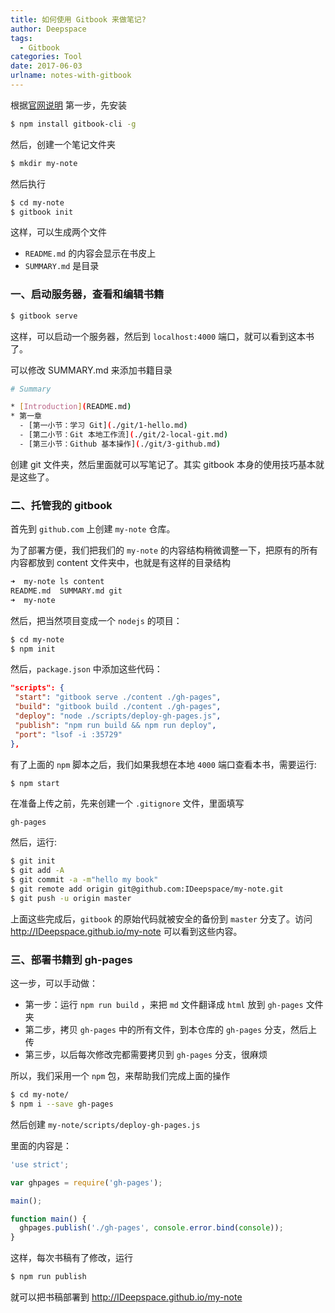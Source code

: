 ```yaml
---
title: 如何使用 Gitbook 来做笔记?
author: Deepspace
tags:
  - Gitbook
categories: Tool
date: 2017-06-03
urlname: notes-with-gitbook
---
```


<!-- ## 如何使用 Gitbook 来做笔记? -->

根据[官网说明](https://github.com/GitbookIO/gitbook/blob/master/docs/setup.md) 第一步，先安装

```bash
$ npm install gitbook-cli -g
```

然后，创建一个笔记文件夹

```bash
$ mkdir my-note
```

<!-- more -->

然后执行

```bash
$ cd my-note
$ gitbook init
```

这样，可以生成两个文件

- `README.md` 的内容会显示在书皮上
- `SUMMARY.md` 是目录

### 一、启动服务器，查看和编辑书籍

```bash
$ gitbook serve
```

这样，可以启动一个服务器，然后到 `localhost:4000` 端口，就可以看到这本书了。

可以修改 SUMMARY.md 来添加书籍目录

```bash
# Summary

* [Introduction](README.md)
* 第一章
  - [第一小节：学习 Git](./git/1-hello.md)
  - [第二小节：Git 本地工作流](./git/2-local-git.md)
  - [第三小节：Github 基本操作](./git/3-github.md)
```

创建 git 文件夹，然后里面就可以写笔记了。其实 gitbook 本身的使用技巧基本就是这些了。

### 二、托管我的 gitbook

首先到 `github.com` 上创建 `my-note` 仓库。

为了部署方便，我们把我们的 `my-note` 的内容结构稍微调整一下，把原有的所有内容都放到 content 文件夹中，也就是有这样的目录结构

```bash
➜  my-note ls content
README.md  SUMMARY.md git
➜  my-note
```

然后，把当然项目变成一个 `nodejs` 的项目：

```bash
$ cd my-note
$ npm init
```

然后，`package.json` 中添加这些代码：

```json
"scripts": {
 "start": "gitbook serve ./content ./gh-pages",
 "build": "gitbook build ./content ./gh-pages",
 "deploy": "node ./scripts/deploy-gh-pages.js",
 "publish": "npm run build && npm run deploy",
 "port": "lsof -i :35729"
},
```

有了上面的 `npm` 脚本之后，我们如果我想在本地 `4000` 端口查看本书，需要运行:

```bash
$ npm start
```

在准备上传之前，先来创建一个 `.gitignore` 文件，里面填写

```text
gh-pages
```

然后，运行:

```bash
$ git init
$ git add -A
$ git commit -a -m"hello my book"
$ git remote add origin git@github.com:IDeepspace/my-note.git
$ git push -u origin master
```

上面这些完成后，`gitbook` 的原始代码就被安全的备份到 `master` 分支了。访问 <http://IDeepspace.github.io/my-note> 可以看到这些内容。

### 三、部署书籍到 gh-pages

这一步，可以手动做：

- 第一步：运行 `npm run build` ，来把 `md` 文件翻译成 `html` 放到 `gh-pages` 文件夹
- 第二步，拷贝 `gh-pages` 中的所有文件，到本仓库的 `gh-pages` 分支，然后上传
- 第三步，以后每次修改完都需要拷贝到 `gh-pages` 分支，很麻烦

所以，我们采用一个 `npm` 包，来帮助我们完成上面的操作

```bash
$ cd my-note/
$ npm i --save gh-pages
```

然后创建 `my-note/scripts/deploy-gh-pages.js`

里面的内容是：

```javascript
'use strict';

var ghpages = require('gh-pages');

main();

function main() {
  ghpages.publish('./gh-pages', console.error.bind(console));
}
```

这样，每次书稿有了修改，运行

```bash
$ npm run publish
```

就可以把书稿部署到 <http://IDeepspace.github.io/my-note>
